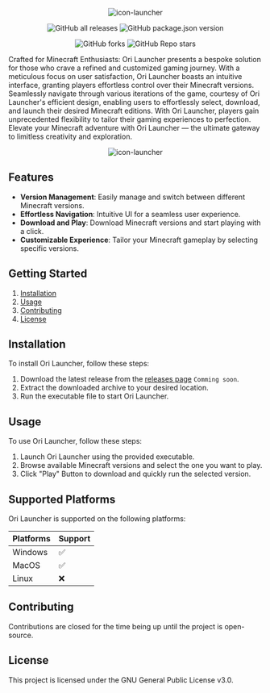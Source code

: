 <p align="center"><img src="https://github.com/ory-on/Ori-Launcher/assets/64766541/feaa654e-e0dc-4fa3-b475-d8e3215ff02d" alt="icon-launcher"></p>

[<p align="center">]()
![GitHub all releases](https://img.shields.io/github/downloads/ory-on/Ori-Launcher/total?style=for-the-badge)
![GitHub package.json version](https://img.shields.io/github/package-json/v/ory-on/Ori-Launcher?style=for-the-badge)
[<p align="center">]()
![GitHub forks](https://img.shields.io/github/forks/ory-on/Ori-Launcher?style=for-the-badge)
![GitHub Repo stars](https://img.shields.io/github/stars/ory-on/Ori-Launcher?style=for-the-badge)

Crafted for Minecraft Enthusiasts: Ori Launcher presents a bespoke solution for those who crave a refined and customized gaming journey. With a meticulous focus on user satisfaction, Ori Launcher boasts an intuitive interface, granting players effortless control over their Minecraft versions. Seamlessly navigate through various iterations of the game, courtesy of Ori Launcher's efficient design, enabling users to effortlessly select, download, and launch their desired Minecraft editions. With Ori Launcher, players gain unprecedented flexibility to tailor their gaming experiences to perfection. Elevate your Minecraft adventure with Ori Launcher — the ultimate gateway to limitless creativity and exploration.

<p align="center"><img src="https://github.com/ory-on/Ori-Launcher/assets/64766541/43600035-c56d-4b1e-b6e7-2442aee30fc8" alt="icon-launcher"></p>

## Features

- **Version Management**: Easily manage and switch between different Minecraft versions.
- **Effortless Navigation**: Intuitive UI for a seamless user experience.
- **Download and Play**: Download Minecraft versions and start playing with a click.
- **Customizable Experience**: Tailor your Minecraft gameplay by selecting specific versions.

## Getting Started

1. [Installation](#installation)
2. [Usage](#usage)
3. [Contributing](#contributing)
4. [License](#license)

## Installation

To install Ori Launcher, follow these steps:

1. Download the latest release from the [releases page](https://github.com/cosmic-fi/Ori-Launcher2.0-Beta/#) ```Comming soon```.
2. Extract the downloaded archive to your desired location.
3. Run the executable file to start Ori Launcher.

## Usage

To use Ori Launcher, follow these steps:

1. Launch Ori Launcher using the provided executable.
2. Browse available Minecraft versions and select the one you want to play.
3. Click "Play" Button to download and quickly run the selected version.

## Supported Platforms

Ori Launcher is supported on the following platforms:

| Platforms | Support |
|----------|----------|
| Windows | ✅ |
| MacOS | ✅ |
| Linux | ❌ |
  
## Contributing

Contributions are closed for the time being up until the project is open-source.


## License

This project is licensed under the GNU General Public License v3.0.
